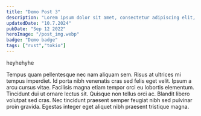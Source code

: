 ```yaml
---
title: "Demo Post 3"
description: "Lorem ipsum dolor sit amet, consectetur adipiscing elit, sed do eiusmod tempor incididunt ut labore et dolore magna aliqua."
updatedDate: "10.7.2024"
pubDate: "Sep 12 2022"
heroImage: "/post_img.webp"
badge: "Demo badge"
tags: ["rust","tokio"]
---
```


heyhehyhe


Tempus quam pellentesque nec nam aliquam sem. Risus at ultrices mi tempus
imperdiet. Id porta nibh venenatis cras sed felis eget velit. Ipsum a arcu
cursus vitae. Facilisis magna etiam tempor orci eu lobortis elementum. Tincidunt
dui ut ornare lectus sit. Quisque non tellus orci ac. Blandit libero volutpat
sed cras. Nec tincidunt praesent semper feugiat nibh sed pulvinar proin gravida.
Egestas integer eget aliquet nibh praesent tristique magna.
